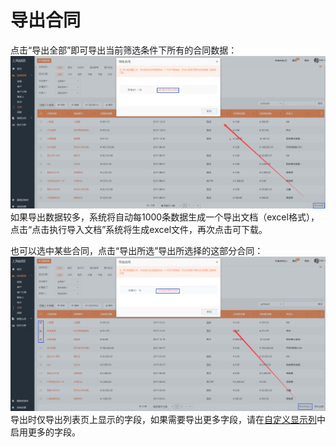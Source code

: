 # 导出合同

点击“导出全部”即可导出当前筛选条件下所有的合同数据：![](/assets/lix导出合同.png)如果导出数据较多，系统将自动每1000条数据生成一个导出文档（excel格式），点击“点击执行导入文档”系统将生成excel文件，再次点击可下载。

也可以选中某些合同，点击“导出所选”导出所选择的这部分合同：![](/assets/lix合同导出所选.png)导出时仅导出列表页上显示的字段，如果需要导出更多字段，请在[自定义显示列](/chapter1/zi-ding-yi-xian-shi-lie.md)中启用更多的字段。

